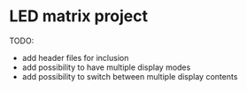 LED matrix project
==========================

TODO: 
- add header files for inclusion
- add possibility to have multiple display modes
- add possibility to switch between multiple display contents
